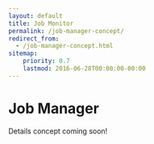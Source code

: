 ```yaml
---
layout: default
title: Job Monitor
permalink: /job-manager-concept/
redirect_from:
  - /job-manager-concept.html
sitemap:
    priority: 0.7
    lastmod: 2016-06-28T00:00:00-00:00
---
```


# Job Manager

Details concept coming soon!